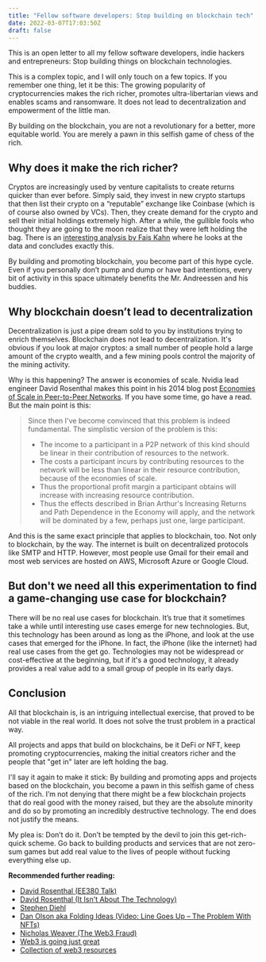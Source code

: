 ```yaml
---
title: "Fellow software developers: Stop building on blockchain tech"
date: 2022-03-07T17:03:50Z
draft: false
---
```


This is an open letter to all my fellow software developers, indie hackers and entrepreneurs: Stop building things on blockchain technologies.

This is a complex topic, and I will only touch on a few topics. If you remember one thing, let it be this: The growing popularity of cryptocurrencies makes the rich richer, promotes ultra-libertarian views and enables scams and ransomware. It does not lead to decentralization and empowerment of the little man.

By building on the blockchain, you are not a revolutionary for a better, more equitable world. You are merely a pawn in this selfish game of chess of the rich.


## Why does it make the rich richer?
Cryptos are increasingly used by venture capitalists to create returns quicker than ever before. Simply said, they invest in new crypto startups that then list their crypto on a “reputable” exchange like Coinbase (which is of course also owned by VCs). Then, they create demand for the crypto and sell their initial holdings extremely high. After a while, the gullible fools who thought they are going to the moon realize that they were left holding the bag.
There is an [interesting analysis by Fais Kahn](https://startupsandecon.substack.com/p/you-dont-own-web3-a-coinbase-curse) where he looks at the data and concludes exactly this.

By building and promoting blockchain, you become part of this hype cycle. Even if you personally don’t pump and dump or have bad intentions, every bit of activity in this space ultimately benefits the Mr. Andreessen and his buddies.

## Why blockchain doesn’t lead to decentralization
Decentralization is just a pipe dream sold to you by institutions trying to enrich themselves. Blockchain does not lead to decentralization. It's obvious if you look at major cryptos: a small number of people hold a large amount of the crypto wealth, and a few mining pools control the majority of the mining activity.

Why is this happening? The answer is economies of scale. Nvidia lead engineer David Rosenthal makes this point in his 2014 blog post [Economies of Scale in Peer-to-Peer Networks](https://blog.dshr.org/2014/10/economies-of-scale-in-peer-to-peer.html). If you have some time, go have a read. But the main point is this:


> Since then I've become convinced that this problem is indeed fundamental. The simplistic version of the problem is this:
> * The income to a participant in a P2P network of this kind should be linear in their contribution of resources to the network.
> * The costs a participant incurs by contributing resources to the network will be less than linear in their resource contribution, because of the economies of scale.
> * Thus the proportional profit margin a participant obtains will increase with increasing resource contribution.
> * Thus the effects described in Brian Arthur's Increasing Returns and Path Dependence in the Economy will apply, and the network will be dominated by a few, perhaps just one, large participant.

And this is the same exact principle that applies to blockchain, too. Not only to blockchain, by the way.  The internet is built on decentralized protocols like SMTP and HTTP. However, most people use Gmail for their email and most web services are hosted on AWS, Microsoft Azure or Google Cloud.


## But don't we need all this experimentation to find a game-changing use case for blockchain?
There will be no real use cases for blockchain. It’s true that it sometimes take a while until interesting use cases emerge for new technologies. But, this technology has been around as long as the iPhone, and look at the use cases that emerged for the iPhone. In fact, the iPhone (like the internet) had real use cases from the get go. Technologies may not be widespread or cost-effective at the beginning, but if it's a good technology, it already provides a real value add to a small group of people in its early days.

## Conclusion
All that blockchain is, is an intriguing intellectual exercise, that proved to be not viable in the real world. It does not solve the trust problem in a practical way.

All projects and apps that build on blockchains, be it DeFi or NFT, keep promoting cryptocurrencies, making the initial creators richer and the people that "get in" later are left holding the bag.

I'll say it again to make it stick: By building and promoting apps and projects based on the blockchain, you become a pawn in this selfish game of chess of the rich. I’m not denying that there might be a few blockchain projects that do real good with the money raised, but they are the absolute minority and do so by promoting an incredibly destructive technology. The end does not justify the means.

My plea is: Don’t do it. Don’t be tempted by the devil to join this get-rich-quick scheme. Go back to building products and services that are not zero-sum games but add real value to the lives of people without fucking everything else up.


**Recommended further reading:**
- [David Rosenthal (EE380 Talk)](https://blog.dshr.org/2022/02/ee380-talk.html)
- [David Rosenthal (It Isn't About The Technology)](https://blog.dshr.org/2018/01/it-isnt-about-technology.html)
- [Stephen Diehl](https://www.stephendiehl.com/blog.html)
- [Dan Olson aka Folding Ideas (Video: Line Goes Up – The Problem With NFTs)](https://www.youtube.com/watch?v=YQ_xWvX1n9g)
- [Nicholas Weaver (The Web3 Fraud)](https://www.usenix.org/publications/loginonline/web3-fraud)
- [Web3 is going just great](https://web3isgoinggreat.com)
- [Collection of web3 resources](https://github.com/life-itself/web3)
